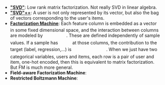 * [**"SVD"**](http://sifter.org/~simon/journal/20061211.html): Low rank matrix factorization. Not really SVD in linear algebra.
* [**"SVD"++**](https://github.com/gpfvic/IRR/blob/master/Factorization%20meets%20the%20neighborhood-%20a%20multifaceted%20collaborative%20filtering%20model.pdf): A user is not only represented by its vector, but also the bag of vectors corresponding to the user's items.
* [**Factorization Machine**](https://www.csie.ntu.edu.tw/~b97053/paper/Rendle2010FM.pdf): Each feature column is embedded as a vector <img src="/summaries/tex/9f7365802167fff585175c1750674d42.svg?invert_in_darkmode&sanitize=true" align=middle width=12.61896569999999pt height=14.15524440000002pt/> in some fixed dimensional space, and the interaction between columns are modeled by <img src="/summaries/tex/b473971bb963ec1dcf3c416264e884f6.svg?invert_in_darkmode&sanitize=true" align=middle width=70.34428004999998pt height=17.723762100000005pt/>. These are defined independently of sample values. If a sample has <img src="/summaries/tex/b4186a7f11d640316d31f146ea79ef3f.svg?invert_in_darkmode&sanitize=true" align=middle width=37.67316464999999pt height=14.15524440000002pt/> at those columns, the contribution to the target (label, regression,...) is <img src="/summaries/tex/4708fabcee17611f65ad348a9dd89266.svg?invert_in_darkmode&sanitize=true" align=middle width=106.09955399999998pt height=17.723762100000005pt/>. When we just have two categorical variables, users and items, each row is a pair of user and item, one-hot encoded, then this is equivalent to matrix factorization. But FM is much more general.
* **Field-aware Factorization Machine**:
* **Restricted Boltzmann Machine**:

